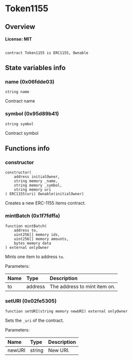 # Token1155

## Overview

#### License: MIT

## 

```solidity
contract Token1155 is ERC1155, Ownable
```


## State variables info

### name (0x06fdde03)

```solidity
string name
```

Contract name
### symbol (0x95d89b41)

```solidity
string symbol
```

Contract symbol
## Functions info

### constructor

```solidity
constructor(
    address initialOwner,
    string memory _name,
    string memory _symbol,
    string memory uri
) ERC1155(uri) Ownable(initialOwner)
```

Creates a new ERC-1155 items contract.
### mintBatch (0x1f7fdffa)

```solidity
function mintBatch(
    address to,
    uint256[] memory ids,
    uint256[] memory amounts,
    bytes memory data
) external onlyOwner
```

Mints one item to address `to`.


Parameters:

| Name | Type    | Description                  |
| :--- | :------ | :--------------------------- |
| to   | address | The address to mint item on. |

### setURI (0x02fe5305)

```solidity
function setURI(string memory newURI) external onlyOwner
```

Sets the `_uri` of the contract.


Parameters:

| Name   | Type   | Description |
| :----- | :----- | :---------- |
| newURI | string | New URI.    |
